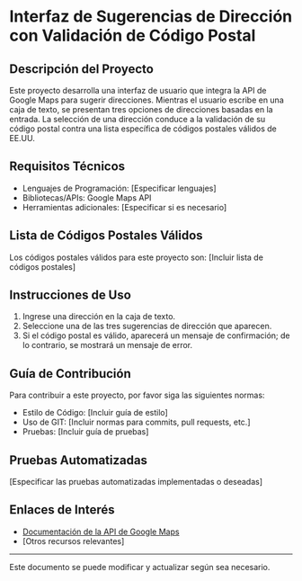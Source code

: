 
# Interfaz de Sugerencias de Dirección con Validación de Código Postal

## Descripción del Proyecto
Este proyecto desarrolla una interfaz de usuario que integra la API de Google Maps para sugerir direcciones. Mientras el usuario escribe en una caja de texto, se presentan tres opciones de direcciones basadas en la entrada. La selección de una dirección conduce a la validación de su código postal contra una lista específica de códigos postales válidos de EE.UU.

## Requisitos Técnicos
- Lenguajes de Programación: [Especificar lenguajes]
- Bibliotecas/APIs: Google Maps API
- Herramientas adicionales: [Especificar si es necesario]

## Lista de Códigos Postales Válidos
Los códigos postales válidos para este proyecto son: [Incluir lista de códigos postales]

## Instrucciones de Uso
1. Ingrese una dirección en la caja de texto.
2. Seleccione una de las tres sugerencias de dirección que aparecen.
3. Si el código postal es válido, aparecerá un mensaje de confirmación; de lo contrario, se mostrará un mensaje de error.

## Guía de Contribución
Para contribuir a este proyecto, por favor siga las siguientes normas:
- Estilo de Código: [Incluir guía de estilo]
- Uso de GIT: [Incluir normas para commits, pull requests, etc.]
- Pruebas: [Incluir guía de pruebas]

## Pruebas Automatizadas
[Especificar las pruebas automatizadas implementadas o deseadas]

## Enlaces de Interés
- [Documentación de la API de Google Maps](https://developers.google.com/maps)
- [Otros recursos relevantes]

---

Este documento se puede modificar y actualizar según sea necesario.
